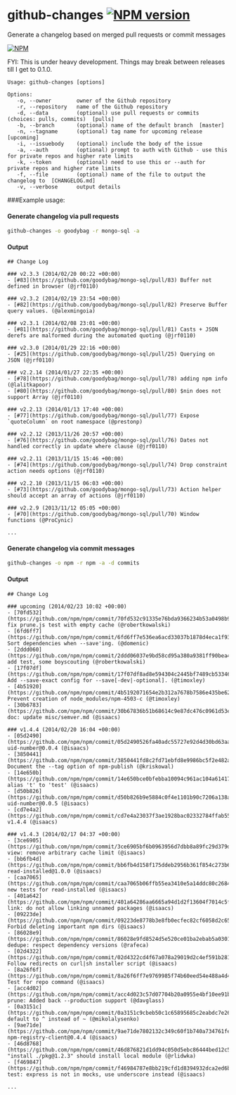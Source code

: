 github-changes [![NPM version](https://badge.fury.io/js/github-changes.png)](http://badge.fury.io/js/github-changes) 
==============

Generate a changelog based on merged pull requests or commit messages

[![NPM](https://nodei.co/npm/github-changes.png)](https://nodei.co/npm/github-changes/)

FYI: This is under heavy development. Things may break between releases till I get to 0.1.0.

```
Usage: github-changes [options]

Options:
   -o, --owner        owner of the Github repository
   -r, --repository   name of the Github repository
   -d, --data         (optional) use pull requests or commits (choices: pulls, commits)  [pulls]
   -b, --branch       (optional) name of the default branch  [master]
   -n, --tagname      (optional) tag name for upcoming release  [upcoming]
   -i, --issuebody    (optional) include the body of the issue
   -a, --auth         (optional) prompt to auth with Github - use this for private repos and higher rate limits
   -k, --token        (optional) need to use this or --auth for private repos and higher rate limits
   -f, --file         (optional) name of the file to output the changelog to  [CHANGELOG.md]
   -v, --verbose      output details
```

###Example usage:

#### Generate changelog via pull requests
```bash
github-changes -o goodybag -r mongo-sql -a
```

#### Output
    ## Change Log

    ### v2.3.3 (2014/02/20 00:22 +00:00)
    - [#83](https://github.com/goodybag/mongo-sql/pull/83) Buffer not defined in browser (@jrf0110)

    ### v2.3.2 (2014/02/19 23:54 +00:00)
    - [#82](https://github.com/goodybag/mongo-sql/pull/82) Preserve Buffer query values. (@alexmingoia)

    ### v2.3.1 (2014/02/08 23:01 +00:00)
    - [#81](https://github.com/goodybag/mongo-sql/pull/81) Casts + JSON derefs are malformed during the automated quoting (@jrf0110)

    ### v2.3.0 (2014/01/29 22:16 +00:00)
    - [#25](https://github.com/goodybag/mongo-sql/pull/25) Querying on JSON (@jrf0110)

    ### v2.2.14 (2014/01/27 22:35 +00:00)
    - [#78](https://github.com/goodybag/mongo-sql/pull/78) adding npm info (@lalitkapoor)
    - [#80](https://github.com/goodybag/mongo-sql/pull/80) $nin does not support Array (@jrf0110)

    ### v2.2.13 (2014/01/13 17:40 +00:00)
    - [#77](https://github.com/goodybag/mongo-sql/pull/77) Expose `quoteColumn` on root namespace (@prestonp)

    ### v2.2.12 (2013/11/26 20:57 +00:00)
    - [#76](https://github.com/goodybag/mongo-sql/pull/76) Dates not handled correctly in update where clause (@jrf0110)

    ### v2.2.11 (2013/11/15 15:46 +00:00)
    - [#74](https://github.com/goodybag/mongo-sql/pull/74) Drop constraint action needs options (@jrf0110)

    ### v2.2.10 (2013/11/15 06:03 +00:00)
    - [#73](https://github.com/goodybag/mongo-sql/pull/73) Action helper should accept an array of actions (@jrf0110)

    ### v2.2.9 (2013/11/12 05:05 +00:00)
    - [#70](https://github.com/goodybag/mongo-sql/pull/70) Window functions (@ProCynic)

    ...



#### Generate changelog via commit messages
```bash
github-changes -o npm -r npm -a -d commits
```

#### Output

    ## Change Log

    ### upcoming (2014/02/23 10:02 +00:00)
    - [70fd532](https://github.com/npm/npm/commit/70fd532c91335e76bda9366234b53a0498b9901a) fix prune.js test with empty cache (@robertkowalski)
    - [6fd6ff7](https://github.com/npm/npm/commit/6fd6ff7e536ea6acd33037b1878d4eca1f931985) Sort dependencies when --save'ing. (@domenic)
    - [2ddd060](https://github.com/npm/npm/commit/2ddd06037e9bd58cd95a380a9381ff90bea47f0d) add test, some boyscouting (@robertkowalski)
    - [17f07df](https://github.com/npm/npm/commit/17f07df8ad8e594304c2445bf7489cb53346f2c5) Add --save-exact config for --save[-dev|-optional]. (@timoxley)
    - [4b51920](https://github.com/npm/npm/commit/4b5192071654e2b312a7678b7586e435be62f473) Prevent creation of node_modules/npm-4503-c (@timoxley)
    - [30b6783](https://github.com/npm/npm/commit/30b67836b51b68614c9e87dc476c0961d53ec6d4) doc: update misc/semver.md (@isaacs)

    ### v1.4.4 (2014/02/20 16:04 +00:00)
    - [05d2490](https://github.com/npm/npm/commit/05d2490526fa40adc55727e92d4d30bd63aabaad) uid-number@0.0.4 (@isaacs)
    - [3850441](https://github.com/npm/npm/commit/3850441fd8c2fd71ebfd8e9986bc5f2e482ab6db) Document the --tag option of npm-publish (@kriskowal)
    - [14e650b](https://github.com/npm/npm/commit/14e650bce0bfebba10094c961ac104a61417a5de) alias 't' to 'test' (@isaacs)
    - [d50b826](https://github.com/npm/npm/commit/d50b826b9e5884c0f4e1101b90c7206a138a43e7) uid-number@0.0.5 (@isaacs)
    - [cd7e4a2](https://github.com/npm/npm/commit/cd7e4a23037f3ae1928bac02332784ffab557be9) v1.4.4 (@isaacs)

    ### v1.4.3 (2014/02/17 04:37 +00:00)
    - [3ce6905](https://github.com/npm/npm/commit/3ce6905bf6b0963956d7dbb8a89fc29d379de91c) view: remove arbitrary cache limit (@isaacs)
    - [bb6fb4d](https://github.com/npm/npm/commit/bb6fb4d158f175ddeb2956b361f854c273b6bed0) read-installed@1.0.0 (@isaacs)
    - [caa7065](https://github.com/npm/npm/commit/caa7065b06ffb55ea3410e5a14ddc80c26844b13) new tests for read-installed (@isaacs)
    - [401a642](https://github.com/npm/npm/commit/401a64286aa6665a94d1d2f13604f7014c5fce87) link: do not allow linking unnamed packages (@isaacs)
    - [09223de](https://github.com/npm/npm/commit/09223de8778b3e8fb0ecfec82cf6058d2c659518) Forbid deleting important npm dirs (@isaacs)
    - [86028e9](https://github.com/npm/npm/commit/86028e9fd8524d5e520ce01ba2ebab5a030103fc) dedupe: respect dependency versions (@rafeca)
    - [02d4322](https://github.com/npm/npm/commit/02d4322cd4f67a078a29019d2c4ef591b281132c) Follow redirects on curl|sh installer script (@isaacs)
    - [8a26f6f](https://github.com/npm/npm/commit/8a26f6ff7e9769985f74b60eed54e488a4d4a804) Test for repo command (@isaacs)
    - [acc4d02](https://github.com/npm/npm/commit/acc4d023c57d07704b20a0955e4bf10ee91bdc83) prune: Added back --production support (@davglass)
    - [0a3151c](https://github.com/npm/npm/commit/0a3151c9cbeb50c1c65895685c2eabdc7e2608dc) default to ^ instead of ~ (@mikolalysenko)
    - [9ae71de](https://github.com/npm/npm/commit/9ae71de7802132c349c60f1b740a734761fec4a1) npm-registry-client@0.4.4 (@isaacs)
    - [46d8768](https://github.com/npm/npm/commit/46d876821d1dd94c050d5ebc86444bed12c56739) "install ./pkg@1.2.3" should install local module (@rlidwka)
    - [f469847](https://github.com/npm/npm/commit/f46984787e8bb219cfd1d8394932dca2ed6b3b2c) test: express is not in mocks, use underscore instead (@isaacs)

    ...
